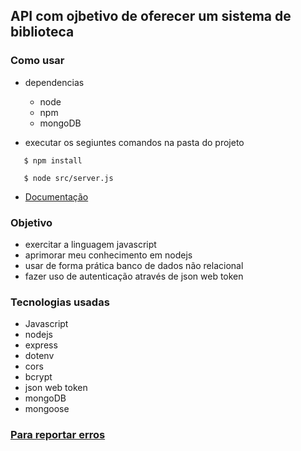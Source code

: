 ## API com ojbetivo de oferecer um sistema de biblioteca

   ### Como usar
   -  dependencias
      - node
      - npm
      - mongoDB

   - executar os segiuntes comandos na pasta do projeto
   ```
      $ npm install

      $ node src/server.js
   ```
   - <a href="https://github.com/eduardosdl/LibraryAPI/wiki"> Documentação </a>

   ### Objetivo
   - exercitar a linguagem javascript
   - aprimorar meu conhecimento em nodejs
   - usar de forma prática banco de dados não relacional
   - fazer uso de autenticação através de json web token

   ### Tecnologias usadas
   - Javascript
   - nodejs
   - express
   - dotenv
   - cors
   - bcrypt
   - json web token
   - mongoDB
   - mongoose

   ### <a href="https://github.com/eduardosdl/LibraryAPI/issues"> Para reportar erros</a>
